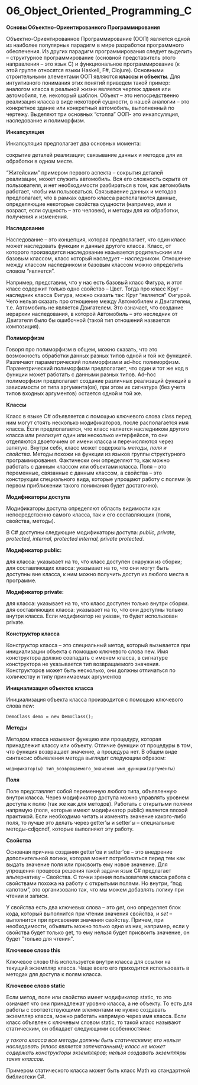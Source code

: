 # 06_Object_Oriented_Programming_C

**Основы Объектно-Ориентированного Программирования**

Объектно-Ориентированное Программирование (ООП) является одной из наиболее популярных парадигм в мире разработки программного обеспечения. Из других парадигм программирования следует выделить – структурное программирование (основной представитель этого направления – это язык C) и функциональное программирование (к этой группе относятся языки Haskell, F#, Clojure).
Основными строительными элементами ООП являются **классы и объекты**. Для интуитивного понимания этих понятий приведем такой пример: аналогом класса в реальной жизни является чертеж здания или автомобиля, т.е. некоторый шаблон. Объект – это непосредственно реализация класса в виде некоторой сущности, в нашей аналогии – это конкретное здание или конкретный автомобиль, выполненный по чертежу.
Выделяют три основных “столпа” ООП- это инкапсуляция, наследование и полиморфизм.

**Инкапсуляция**

Инкапсуляция предполагает два основных момента:

сокрытие деталей реализации;
связывание данных и методов для их обработки в одном месте.

“Житейским” примером первого аспекта – сокрытия деталей реализации, может служить автомобиль. Вся его сложность скрыта от пользователя, и нет необходимости разбираться в том, как автомобиль работает, чтобы им пользоваться. Связываение данных и методов предполагает, что в рамках одного класса располагаются данные, определяющие некоторые свойства сущности (например, имя и возраст, если сущность – это человек), и методы для их обработки,  получения и изменения.

**Наследование**

Наследование – это концепция, которая предполагает, что один класс может наследовать функции и данные другого класса. Класс, от которого производится наследование называется родительским или базовым классом, класс который наследует – наследником. Отношение между классом наследником и базовым классом можно определить словом “является”.

Например, представим, что у нас есть базовый класс Фигура, и этот класс содержит только одно свойство – Цвет. Тогда про класс Круг – наследник класса Фигура, можно сказать так: Круг “является” Фигурой. Чего нельзя сказать про отношение между Автомобилем и Двигателем, т.е. Автомобиль не является Двигателем. Это означает, что создание иерархии наследования, в которой Автомобиль – это неследник от Двигателя было бы ошибочной (такой тип отношений назвается композиция).

**Полиморфизм**

Говоря про полиморфизм в общем, можно сказать, что это возможность обработки данных разных типов одной и той же функцией. Различают параметрический полиморфизм и ad–hoc полиморфизм. Параметрический полиморфизм предполагает, что один и тот же код в функции может работать с данными разных типов. Ad–hoc полиморфизм предполагает создание различных реализаций функций в зависимости от типа аргумента(ов), при этом их сигнатура (без учета типов входных аргументов) остается одной и той же.

**Классы**

Класс в языке C# объявляется с помощью ключевого слова class перед ним могут стоять несколько модификаторов, после располагается имя класса. Если предполагается, что класс является наследником другого класса или реализует один или несколько интерфейсов, то они отделяются двоеточием от имени класса и перечисляются через запятую.
Внутри себя, класс может содержать *методы, поля и свойства*. Методы похожи на функции из языков группы структурного программирования. Фактически они определяют то, как можно работать с данным классом или объектами класса. Поля – это переменные, связанные с данным классом, а свойства – это конструкции специального вида, которые упрощают работу с полями (в первом приближении такого понимания будет достаточно).

**Модификаторы доступа**

Модификаторы доступа определяют область видимости как непосредственно самого класса, так и его составляющих (поля, свойства, методы).

В C# доступны следующие модификаторы доступа: *public, private, protected, internal, protected internal, private protected*.

**Модификатор public:**

для класса: указывает на то, что класс доступен снаружи из сборки;
для составляющих класса: указывает на то, что они могут быть доступны вне класса, к ним можно получить доступ из любого места в программе.

**Модификатор private:**

для класса: указывает на то, что класс доступен только внутри сборки.
для составляющих класса: указывает на то, что они доступны только внутри класса.
Если модификатор не указан, то будет использован private.

**Конструктор класса**

Конструктор класса – это специальный метод, который вызывается при инициализации объекта с помощью ключевого слова new. Имя конструктора должно совпадать с именем класса, в сигнатуре конструктора не указывается тип возвращаемого значения.
Конструкторов может быть несколько, они должны отличаться по количеству и типу принимаемых аргументов

**Инициализация объектов класса**

Инициализация объекта класса производится с помощью ключевого слова new:

` DemoClass demo = new DemoClass(); ` 

**Методы**

Методом класса называют функцию или процедуру, которая принадлежит классу или объекту. Отличие функции от процедуры в том, что функция возвращает значение, а процедура нет. В общем виде синтаксис объявления метода выглядит следующим образом:

` модификатор(ы) тип_возвращаемого_значения имя_функции(аргументы) `

**Поля**

Поле представляет собой переменную любого типа, объявленную внутри класса. Через модификатор доступа можно управлять уровнем доступа к полю (так же как для методов). Работать с открытыми полями напрямую (поля, которые имеют модификатор public) является плохой практикой. Если необходимо читать и изменять значение какого-либо поля, то лучше это делать через getter’ы и setter’ы – специальные методы-cdjqcndf, которые выполняют эту работу.

**Свойства** 

Основная причина создания getter’ов и setter’ов – это внедрение дополнительной логики, которая может потребоваться перед тем как выдать значение поля или присвоить ему новое значение. Для упрощения процесса решения такой задачи язык C# предлагает альтернативу – Свойства. С точки зрения пользователя класса работа с свойствами похожа на работу с открытыми полями. Но внутри, “под капотом”, это организовано так, что мы можем добавлять логику при чтении и записи.

У свойства есть два ключевых слова – это *get*, оно определяет блок кода, который выполнится при чтении значения свойства, и *set* – выполнится при присвоении значения свойству. Причем, при необходимости, объявить можно только одно из них, например, если у свойства будет только get, то ему нельзя будет присвоить значение, он будет "только для чтения".

**Ключевое слово this**

Ключевое слово this используется внутри класса для ссылки на текущий экземпляр класса. Чаще всего его приходится использовать в методах для доступа к полям класса. 

**Ключевое слово static**

Если метод, поле или свойство имеет модификатор static, то это означает что они принадлежат уровню класса, а не объекту. То есть для работы с соответствующими элементами не нужно создавать экземпляр класса, можно работать напрямую через имя класса. Если класс объявлен с ключевым словом static, то такой класс называют статическим, он обладает следующими особенностями:

*у такого класса все методы должны быть статическими;*
*его нельзя наследовать (класс является запечатанным);*
*класс не может содержать конструкторы экземпляров;*
*нельзя создавать экземпляры таких классов.*

Примером статического класса может быть класс Math из стандартной библиотеки C#.
